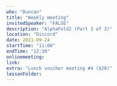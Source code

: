 ```yaml
---
who: "Duncan"
title: "Weekly meeting"
invitedSpeaker: "FALSE"
description: "AlphaFold2 (Part 3 of 3)"
location: "Discord"
date: 2021-09-24
startTime: "11:00"
endTime: "12:30"
onlinemeeting: 
link: 
extra: "Lunch voucher meeting #4 ($20)"
lessonFolder: 
---
```

